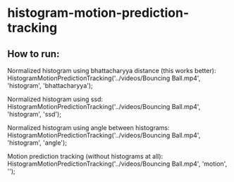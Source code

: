 # histogram-motion-prediction-tracking

## How to run:

Normalized histogram using bhattacharyya distance (this works better):
HistogramMotionPredictionTracking('../videos/Bouncing Ball.mp4', 'histogram', 'bhattacharyya');

Normalized histogram using ssd:
HistogramMotionPredictionTracking('../videos/Bouncing Ball.mp4', 'histogram', 'ssd');

Normalized histogram using angle between histograms:
HistogramMotionPredictionTracking('../videos/Bouncing Ball.mp4', 'histogram', 'angle');

Motion prediction tracking (without histograms at all):
HistogramMotionPredictionTracking('../videos/Bouncing Ball.mp4', 'motion', '');